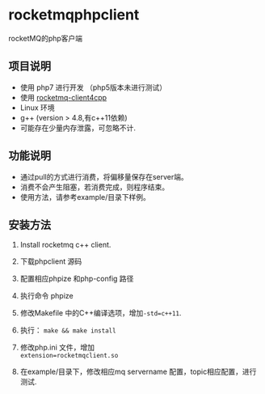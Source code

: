 # rocketmqphpclient
rocketMQ的php客户端

## 项目说明
* 使用 php7 进行开发 （php5版本未进行测试）
* 使用 [rocketmq-client4cpp](https://github.com/lpflpf/rocketmq-client4cpp-crack "")
* Linux 环境
* g++ (version > 4.8,有c++11依赖)  
* 可能存在少量内存泄露，可忽略不计.


## 功能说明
*  通过pull的方式进行消费，将偏移量保存在server端。
*  消费不会产生阻塞，若消费完成，则程序结束。  
*  使用方法，请参考example/目录下样例。

## 安装方法

1.	Install rocketmq c++ client.   
	 
2.  下载phpclient 源码
3.  配置相应phpize 和php-config 路径
4.  执行命令 phpize
5.  修改Makefile 中的C++编译选项，增加`-std=c++11`.
6.  执行： `make && make install`
7.  修改php.ini 文件，增加  
	`extension=rocketmqclient.so`  
8.	在example/目录下，修改相应mq servername 配置，topic相应配置，进行测试.

